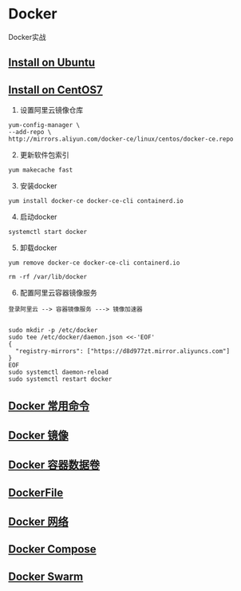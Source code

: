 # Docker
Docker实战

## [Install on Ubuntu](https://docs.docker.com/engine/install/ubuntu/)
## [Install on CentOS7](https://docs.docker.com/engine/install/centos/)
1. 设置阿里云镜像仓库

```shell script
yum-config-manager \
--add-repo \
http://mirrors.aliyun.com/docker-ce/linux/centos/docker-ce.repo

```

2. 更新软件包索引
```shell script
yum makecache fast
```

3. 安装docker
```shell script
yum install docker-ce docker-ce-cli containerd.io
```

4. 启动docker
```shell script
systemctl start docker
```

5. 卸载docker
```shell script
yum remove docker-ce docker-ce-cli containerd.io

rm -rf /var/lib/docker
```
6. 配置阿里云容器镜像服务
```shell script
登录阿里云 --> 容器镜像服务 ---> 镜像加速器


sudo mkdir -p /etc/docker
sudo tee /etc/docker/daemon.json <<-'EOF'
{
  "registry-mirrors": ["https://d8d977zt.mirror.aliyuncs.com"]
}
EOF
sudo systemctl daemon-reload
sudo systemctl restart docker
```

## [Docker 常用命令](./command.md)

## [Docker 镜像](./images.md)

## [Docker 容器数据卷](./volumes.md)

## [DockerFile](./dockerfile.md)

## [Docker 网络](./dockerNet.md)

## [Docker Compose](./compose.md)

## [Docker Swarm](./swarm.md)